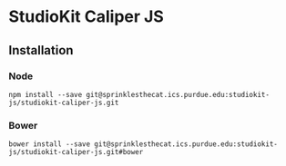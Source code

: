 # StudioKit Caliper JS

## Installation

### Node
```
npm install --save git@sprinklesthecat.ics.purdue.edu:studiokit-js/studiokit-caliper-js.git
```

### Bower
```
bower install --save git@sprinklesthecat.ics.purdue.edu:studiokit-js/studiokit-caliper-js.git#bower
```
